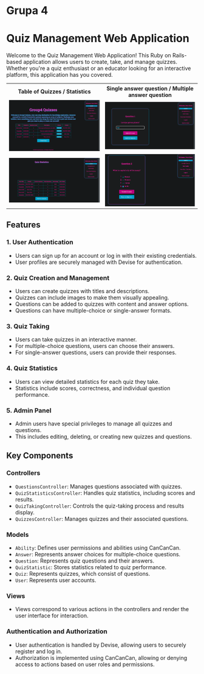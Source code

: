 # Grupa 4

# Quiz Management Web Application

Welcome to the Quiz Management Web Application! This Ruby on Rails-based application allows users to create, take, and manage quizzes. Whether you're a quiz enthusiast or an educator looking for an interactive platform, this application has you covered.

<table>
  <tr>
    <th>Table of Quizzes / Statistics</th>
    <th>Single answer question / Multiple answer question</th>
  </tr>
  <tr>
    <td><img src="_readme pictures/quizzes_index.png" width="400"></td>
    <td><img src="_readme pictures/question.png" width="400"></td>
  </tr>
  <tr>
    <td><img src="_readme pictures/stats_index.png" width="400"></td>
    <td><img src="_readme pictures/question_m.png" width="400"></td>

  </tr>
</table>

## Features

### 1. User Authentication

- Users can sign up for an account or log in with their existing credentials.
- User profiles are securely managed with Devise for authentication.

### 2. Quiz Creation and Management

- Users can create quizzes with titles and descriptions.
- Quizzes can include images to make them visually appealing.
- Questions can be added to quizzes with content and answer options.
- Questions can have multiple-choice or single-answer formats.

### 3. Quiz Taking

- Users can take quizzes in an interactive manner.
- For multiple-choice questions, users can choose their answers.
- For single-answer questions, users can provide their responses.

### 4. Quiz Statistics

- Users can view detailed statistics for each quiz they take.
- Statistics include scores, correctness, and individual question performance.

### 5. Admin Panel

- Admin users have special privileges to manage all quizzes and questions.
- This includes editing, deleting, or creating new quizzes and questions.

## Key Components

### Controllers

- `QuestionsController`: Manages questions associated with quizzes.
- `QuizStatisticsController`: Handles quiz statistics, including scores and results.
- `QuizTakingController`: Controls the quiz-taking process and results display.
- `QuizzesController`: Manages quizzes and their associated questions.

### Models

- `Ability`: Defines user permissions and abilities using CanCanCan.
- `Answer`: Represents answer choices for multiple-choice questions.
- `Question`: Represents quiz questions and their answers.
- `QuizStatistic`: Stores statistics related to quiz performance.
- `Quiz`: Represents quizzes, which consist of questions.
- `User`: Represents user accounts.

### Views

- Views correspond to various actions in the controllers and render the user interface for interaction.

### Authentication and Authorization

- User authentication is handled by Devise, allowing users to securely register and log in.
- Authorization is implemented using CanCanCan, allowing or denying access to actions based on user roles and permissions.
